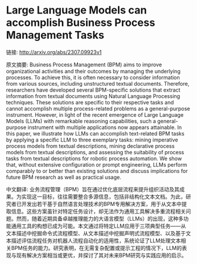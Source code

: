 # Large Language Models can accomplish Business Process Management Tasks

链接: http://arxiv.org/abs/2307.09923v1

原文摘要:
Business Process Management (BPM) aims to improve organizational activities
and their outcomes by managing the underlying processes. To achieve this, it is
often necessary to consider information from various sources, including
unstructured textual documents. Therefore, researchers have developed several
BPM-specific solutions that extract information from textual documents using
Natural Language Processing techniques. These solutions are specific to their
respective tasks and cannot accomplish multiple process-related problems as a
general-purpose instrument. However, in light of the recent emergence of Large
Language Models (LLMs) with remarkable reasoning capabilities, such a
general-purpose instrument with multiple applications now appears attainable.
In this paper, we illustrate how LLMs can accomplish text-related BPM tasks by
applying a specific LLM to three exemplary tasks: mining imperative process
models from textual descriptions, mining declarative process models from
textual descriptions, and assessing the suitability of process tasks from
textual descriptions for robotic process automation. We show that, without
extensive configuration or prompt engineering, LLMs perform comparably to or
better than existing solutions and discuss implications for future BPM research
as well as practical usage.

中文翻译:
业务流程管理（BPM）旨在通过优化底层流程来提升组织活动及其成果。为实现这一目标，往往需要整合多源信息，包括非结构化文本文档。为此，研究者已开发出若干基于自然语言处理技术的BPM专用解决方案，用于从文本中提取信息。这些方案虽针对特定任务设计，却无法作为通用工具解决多重流程相关问题。然而，随着近期具备卓越推理能力的大语言模型（LLMs）的出现，这种多功能通用工具的构想已成为可能。本文通过将特定LLM应用于三项典型任务——从文本描述中挖掘命令式流程模型、从文本描述中挖掘声明式流程模型、以及基于文本描述评估流程任务对机器人流程自动化的适用性，系统论证了LLM处理文本相关BPM任务的能力。研究表明，在无需复杂配置或提示工程的情况下，LLM的表现与现有解决方案相当或更优，并探讨了其对未来BPM研究与实践应用的启示。
